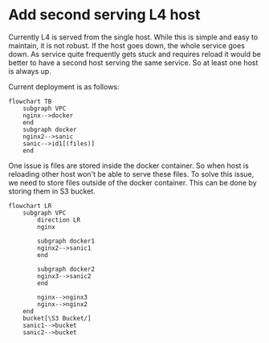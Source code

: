
# Add second serving L4 host

Currently L4 is served from the single host. While this is simple and easy to maintain, it is not robust.
If the host goes down, the whole service goes down. As service quite frequently gets stuck and requires reload
it would be better to have a second host serving the same service. So at least one host is always up.

Current deployment is as follows:

```mermaid
flowchart TB
    subgraph VPC
    nginx-->docker
    end
    subgraph docker
    nginx2-->sanic
    sanic-->id1[(files)]
    end
```

One issue is files are stored inside the docker container. So when host is reloading other host won't be able to serve
these files. To solve this issue, we need to store files outside of the docker container. This can be done by storing them in 
S3 bucket. 

```mermaid
flowchart LR
    subgraph VPC
        direction LR
        nginx

        subgraph docker1
        nginx2-->sanic1
        end
        
        subgraph docker2
        nginx3-->sanic2
        end
        
        nginx-->nginx3
        nginx-->nginx2
    end
    bucket[\S3 Bucket/]
    sanic1-->bucket
    sanic2-->bucket
```